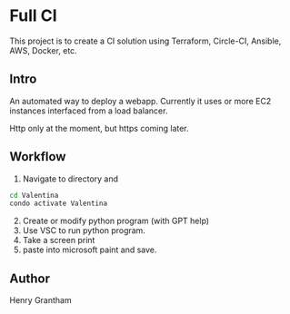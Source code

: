 # Full CI

This project is to create a CI solution using Terraform, Circle-CI, Ansible, AWS, Docker, etc.

## Intro
An automated way to deploy a webapp. Currently it uses or more EC2 instances interfaced from a load balancer.

Http only at the moment, but https coming later.

## Workflow

1. Navigate to directory and 
```bash
cd Valentina
condo activate Valentina
```

2. Create or modify python program (with GPT help)
3. Use VSC to run python program.
4. Take a screen print
5. paste into microsoft paint and save. 

## Author
Henry Grantham
